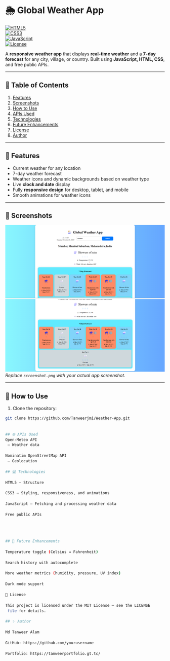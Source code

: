 # 🌦️ Global Weather App

[![HTML5](https://img.shields.io/badge/HTML5-E34F26?style=for-the-badge&logo=html5&logoColor=white)](https://developer.mozilla.org/en-US/docs/Web/HTML)  
[![CSS3](https://img.shields.io/badge/CSS3-1572B6?style=for-the-badge&logo=css3&logoColor=white)](https://developer.mozilla.org/en-US/docs/Web/CSS)  
[![JavaScript](https://img.shields.io/badge/JavaScript-F7DF1E?style=for-the-badge&logo=javascript&logoColor=black)](https://developer.mozilla.org/en-US/docs/Web/JavaScript)  
[![License](https://img.shields.io/badge/License-MIT-green)](LICENSE)  

A **responsive weather app** that displays **real-time weather** and a **7-day forecast** for any city, village, or country. Built using **JavaScript, HTML, CSS**, and free public APIs.

---

## 📌 Table of Contents

1. [Features](#-features)  
2. [Screenshots](#-screenshots)  
3. [How to Use](#-how-to-use)  
4. [APIs Used](#-apis-used)  
5. [Technologies](#-technologies)  
6. [Future Enhancements](#-future-enhancements)  
7. [License](#-license)  
8. [Author](#-author)  

---

## 🌟 Features

- Current weather for any location  
- 7-day weather forecast  
- Weather icons and dynamic backgrounds based on weather type  
- Live **clock and date** display  
- Fully **responsive design** for desktop, tablet, and mobile  
- Smooth animations for weather icons  

---

## 📸 Screenshots

![Weather App Screenshot](assets/weather-app.png)  
![Weather App Screenshot](assets/forecast.png)  
*Replace `screenshot.png` with your actual app screenshot.*

---

## 🚀 How to Use

1. Clone the repository:

```bash
git clone https://github.com/Tanweerjmi/Weather-App.git


## 🌐 APIs Used 
Open-Meteo API
 – Weather data

Nominatim OpenStreetMap API
 – Geolocation

## 💻 Technologies

HTML5 – Structure

CSS3 – Styling, responsiveness, and animations

JavaScript – Fetching and processing weather data

Free public APIs




## 🔮 Future Enhancements

Temperature toggle (Celsius ↔ Fahrenheit)

Search history with autocomplete

More weather metrics (humidity, pressure, UV index)

Dark mode support

📄 License

This project is licensed under the MIT License – see the LICENSE
 file for details.

## ✨ Author

Md Tanweer Alam

GitHub: https://github.com/yourusername

Portfolio: https://tanweerportfolio.gt.tc/